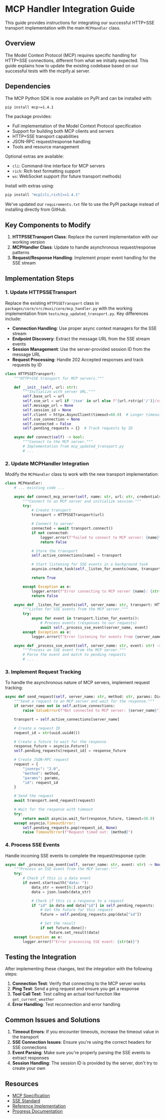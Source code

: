 # MCP Handler Integration Guide

This guide provides instructions for integrating our successful HTTP+SSE transport implementation with the main `MCPHandler` class.

## Overview

The Model Context Protocol (MCP) requires specific handling for HTTP+SSE connections, different from what we initially expected. This guide explains how to update the existing codebase based on our successful tests with the mcpify.ai server.

## Dependencies

The MCP Python SDK is now available on PyPI and can be installed with:

```bash
pip install mcp>=1.4.1
```

The package provides:
- Full implementation of the Model Context Protocol specification
- Support for building both MCP clients and servers
- HTTP+SSE transport capabilities
- JSON-RPC request/response handling
- Tools and resource management

Optional extras are available:
- `cli`: Command-line interface for MCP servers
- `rich`: Rich text formatting support
- `ws`: WebSocket support (for future transport methods)

Install with extras using:
```bash
pip install "mcp[cli,rich]>=1.4.1"
```

We've updated our `requirements.txt` file to use the PyPI package instead of installing directly from GitHub.

## Key Components to Modify

1. **HTTPSSETransport Class**: Replace the current implementation with our working version
2. **MCPHandler Class**: Update to handle asynchronous request/response patterns
3. **Request/Response Handling**: Implement proper event handling for the SSE stream

## Implementation Steps

### 1. Update HTTPSSETransport

Replace the existing `HTTPSSETransport` class in `packages/core/src/muxi/core/mcp_handler.py` with the working implementation from `tests/mcp_updated_transport.py`. Key differences include:

- **Connection Handling**: Use proper async context managers for the SSE stream
- **Endpoint Discovery**: Extract the message URL from the SSE stream events
- **Session Management**: Use the server-provided session ID from the message URL
- **Request Processing**: Handle 202 Accepted responses and track requests by ID

```python
class HTTPSSETransport:
    """HTTP+SSE transport for MCP servers."""

    def __init__(self, url: str):
        """Initialize with server URL."""
        self.base_url = url
        self.sse_url = url if '/sse' in url else f"{url.rstrip('/')}/sse"
        self.message_url = None
        self.session_id = None
        self.client = httpx.AsyncClient(timeout=60.0)  # Longer timeout for SSE
        self.sse_connection = None
        self.connected = False
        self.pending_requests = {}  # Track requests by ID

    async def connect(self) -> bool:
        """Connect to the MCP server."""
        # Implementation from mcp_updated_transport.py
        # ...
```

### 2. Update MCPHandler Integration

Modify the `MCPHandler` class to work with the new transport implementation:

```python
class MCPHandler:
    # ... existing code ...

    async def connect_mcp_server(self, name: str, url: str, credentials: Dict[str, Any]) -> bool:
        """Connect to an MCP server and initialize session."""
        try:
            # Create transport
            transport = HTTPSSETransport(url)

            # Connect to server
            connected = await transport.connect()
            if not connected:
                logger.error(f"Failed to connect to MCP server: {name}")
                return False

            # Store the transport
            self.active_connections[name] = transport

            # Start listening for SSE events in a background task
            asyncio.create_task(self._listen_for_events(name, transport))

            return True

        except Exception as e:
            logger.error(f"Error connecting to MCP server {name}: {str(e)}")
            return False

    async def _listen_for_events(self, server_name: str, transport: HTTPSSETransport) -> None:
        """Listen for SSE events from the MCP server."""
        try:
            async for event in transport.listen_for_events():
                # Process events (responses to our requests)
                await self._process_sse_event(server_name, event)
        except Exception as e:
            logger.error(f"Error listening for events from {server_name}: {str(e)}")

    async def _process_sse_event(self, server_name: str, event: str) -> None:
        """Process an SSE event from the MCP server."""
        # Parse the event and match to pending requests
        # ...
```

### 3. Implement Request Tracking

To handle the asynchronous nature of MCP servers, implement request tracking:

```python
async def send_request(self, server_name: str, method: str, params: Dict[str, Any]) -> Dict[str, Any]:
    """Send a request to an MCP server and wait for the response."""
    if server_name not in self.active_connections:
        raise ValueError(f"Not connected to MCP server: {server_name}")

    transport = self.active_connections[server_name]

    # Create a request ID
    request_id = str(uuid.uuid4())

    # Create a future to wait for the response
    response_future = asyncio.Future()
    self.pending_requests[request_id] = response_future

    # Create JSON-RPC request
    request = {
        "jsonrpc": "2.0",
        "method": method,
        "params": params,
        "id": request_id
    }

    # Send the request
    await transport.send_request(request)

    # Wait for the response with timeout
    try:
        return await asyncio.wait_for(response_future, timeout=30.0)
    except asyncio.TimeoutError:
        self.pending_requests.pop(request_id, None)
        raise TimeoutError(f"Request timed out: {method}")
```

### 4. Process SSE Events

Handle incoming SSE events to complete the request/response cycle:

```python
async def _process_sse_event(self, server_name: str, event: str) -> None:
    """Process an SSE event from the MCP server."""
    try:
        # Check if this is a data event
        if event.startswith("data: "):
            data_str = event[6:].strip()
            data = json.loads(data_str)

            # Check if this is a response to a request
            if "id" in data and data["id"] in self.pending_requests:
                # Get the future for this request
                future = self.pending_requests.pop(data["id"])

                # Set the result
                if not future.done():
                    future.set_result(data)
    except Exception as e:
        logger.error(f"Error processing SSE event: {str(e)}")
```

## Testing the Integration

After implementing these changes, test the integration with the following steps:

1. **Connection Test**: Verify that connecting to the MCP server works
2. **Ping Test**: Send a ping request and ensure you get a response
3. **Tool Call Test**: Test calling an actual tool function like `get_current_weather`
4. **Error Handling**: Test reconnection and error handling

## Common Issues and Solutions

1. **Timeout Errors**: If you encounter timeouts, increase the timeout value in the transport
2. **SSE Connection Issues**: Ensure you're using the correct headers for SSE connections
3. **Event Parsing**: Make sure you're properly parsing the SSE events to extract responses
4. **Session Handling**: The session ID is provided by the server, don't try to create your own

## Resources

- [MCP Specification](https://github.com/modelcontextprotocol/specification)
- [SSE Standard](https://html.spec.whatwg.org/multipage/server-sent-events.html)
- [Reference Implementation](tests/mcp_updated_transport.py)
- [Progress Documentation](mcp-progress.md)
